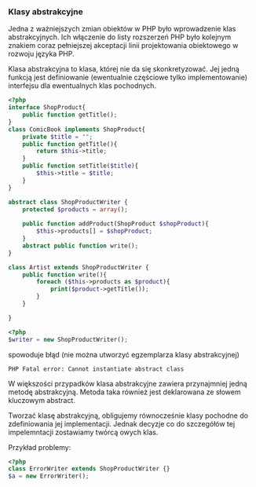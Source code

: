 ### Klasy abstrakcyjne

Jedna z ważniejszych zmian obiektów w PHP było wprowadzenie klas abstrakcyjnych. Ich włączenie do listy rozszerzeń PHP było kolejnym znakiem coraz pełniejszej akceptacji linii projektowania obiektowego w rozwoju języka PHP. 

Klasa abstrakcyjna to klasa, której nie da się skonkretyzować. Jej jedną funkcją jest definiowanie (ewentualnie częściowe tylko implementowanie) interfejsu dla ewentualnych klas pochodnych. 

```php
<?php 
interface ShopProduct{
    public function getTitle();
}
class ComicBook implements ShopProduct{
    private $title = ""; 
    public function getTitle(){
        return $this->title;
    }
    public function setTitle($title){
        $this->title = $title;
    }
}

abstract class ShopProductWriter {
    protected $products = array();
    
    public function addProduct(ShopProduct $shopProduct){
        $this->products[] = $shopProduct;
    }
    abstract public function write();
}

class Artist extends ShopProductWriter {
    public function write(){
        foreach ($this->products as $product){
            print($product->getTitle());
        }
    }

}
```

```php
<?php
$writer = new ShopProductWriter();
```
spowoduje błąd (nie można utworzyć egzemplarza klasy abstrakcyjnej)
```
PHP Fatal error: Cannot instantiate abstract class 
```

W większości przypadków klasa abstrakcyjne zawiera przynajmniej jedną metodę abstrakcyjną. Metoda taka również jest deklarowana ze słowem kluczowym abstract. 

Tworzać klasę abstrakcyjną, obligujemy równocześnie klasy pochodne do zdefiniowania jej implementacji. Jednak decyzje co do szczegółów tej impelemntacji zostawiamy twórcą owych klas. 

Przykład problemy:

```php
<?php
class ErrorWriter extends ShopProductWriter {}
$a = new ErrorWriter();

```
